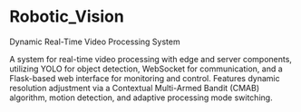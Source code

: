 # Robotic_Vision
Dynamic Real-Time Video Processing System

A system for real-time video processing with edge and server components, utilizing YOLO for object detection, WebSocket for communication, and a Flask-based web interface for monitoring and control. Features dynamic resolution adjustment via a Contextual Multi-Armed Bandit (CMAB) algorithm, motion detection, and adaptive processing mode switching.
